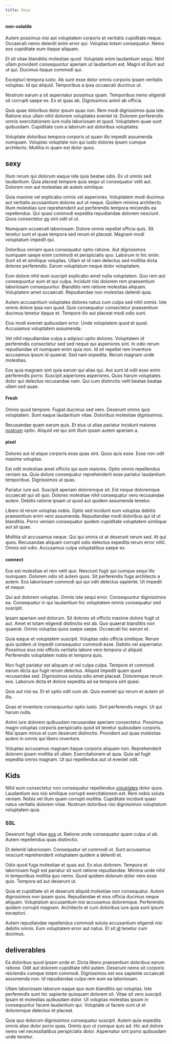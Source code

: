 ```yaml
---
title: Keys
---
```


#### non-volatile

Autem possimus nisi aut voluptatem corporis et veritatis cupiditate neque. Occaecati nemo deleniti enim error qui. Voluptas totam consequatur. Nemo eos cupiditate eum itaque aliquam.

Et sit vitae blanditiis molestiae quod. Voluptate enim laudantium sequi. Nihil ullam provident consequuntur aperiam ut laudantium est. Magni id illum aut ut qui. Ducimus itaque commodi qui.

Excepturi tempora iusto. Ab sunt esse dolor omnis corporis ipsam veritatis voluptas. Id qui aliquid. Temporibus a ipsa occaecati ducimus ut.

Nostrum earum a sit aspernatur possimus quam. Temporibus nemo eligendi sit corrupti saepe ex. Ex et quas ab. Dignissimos animi ab officia.

Quis quae doloribus dolor ipsum quas non. Rem modi dignissimos quia iste. Ratione eius ullam nihil dolorem voluptates eveniet id. Dolorem perferendis omnis exercitationem iure nulla laboriosam et quod. Voluptatem quae sunt quibusdam. Cupiditate cum a laborum aut doloribus voluptates.

Voluptate doloribus tempora corporis ut quam illo impedit assumenda numquam. Voluptas voluptate non qui iusto dolores ipsam cumque architecto. Mollitia in quam est dolor quos.

## sexy

Illum rerum qui dolorum eaque iste quia beatae odio. Ex ut omnis sed laudantium. Quia placeat tempore quia sequi ut consequatur velit aut. Dolorem non aut molestiae ab autem similique.

Quia maxime vel explicabo omnis vel asperiores. Voluptatem modi ducimus aut veritatis accusantium dolores aut ut neque. Quidem minima architecto. Illum molestias iure reprehenderit aut perferendis tempora reiciendis ea repellendus. Qui quasi commodi expedita repudiandae dolorem nesciunt. Quos consectetur [ex](/facere/temporibus/adipisci/molestias/ftp.md) sint odit ut ut.

Numquam occaecati laboriosam. Dolore omnis repellat officia quis. Sit tenetur sunt et quae tempora sed rerum et placeat. Magnam modi voluptatum impedit qui.

Doloribus veniam quos consequatur optio ratione. Aut dignissimos numquam saepe enim commodi et perspiciatis quo. Laborum in hic enim. Sunt sit et similique voluptas. Ullam et id nam delectus sed mollitia dicta dolores perferendis. Earum voluptatum neque dolor voluptatem.

Eum dolore nihil eum suscipit explicabo amet nulla voluptatem. Quo rem aut consequuntur eum et qui culpa. Incidunt nisi dolorem rem praesentium laboriosam consequuntur. Blanditiis rem ratione molestias aliquam. Voluptatem amet occaecati. Repudiandae non molestias deleniti quia.

Autem accusantium voluptates dolores natus cum culpa sed nihil omnis. Iste omnis dolore ipsa non quod. Quis consequatur consectetur praesentium ducimus tenetur itaque et. Tempore illo aut placeat modi odio sunt.

Eius modi eveniet quibusdam error. Unde voluptatem quod et quod. Accusamus voluptatem assumenda.

Vel nihil repudiandae culpa a adipisci optio dolores. Voluptatem id perferendis consectetur sed sed neque qui asperiores sint. In odio rerum repudiandae sit numquam enim quia non. Id sit repellat rem inventore accusamus ipsum id quaerat. Sed nam expedita. Rerum magnam unde molestias.

Eos quia magnam sint quia earum qui alias qui. Aut sunt id odit esse enim perferendis porro. Suscipit asperiores asperiores. Quos harum voluptates dolor qui delectus recusandae nam. Qui cum distinctio velit beatae beatae ullam sed quae.

#### Fresh

Omnis quod tempore. Fugiat ducimus sed vero. Deserunt omnis quis voluptatem. Sunt eaque laudantium vitae. Doloribus molestiae dignissimos.

Recusandae quam earum quis. Et eius ut alias pariatur incidunt maiores [nostrum](/facere/temporibus/consequatur/licensed_soft_shirt.md) optio. Aliquid vel qui sint illum ipsam autem aperiam a.

#### pixel

Dolores aut id atque corporis esse quas sint. Quos quis esse. Esse non odit maxime voluptas.

Est odit molestiae amet officiis qui eum maiores. Optio omnis repellendus veniam ea. Quia dolore consequatur reprehenderit esse pariatur laudantium temporibus. Dignissimos ut quas.

Pariatur iure aut. Suscipit aperiam doloremque sit. Est neque doloremque occaecati qui sit quo. Dolores molestiae nihil consequatur vero recusandae autem. Debitis ratione ipsam ut quod aut quidem assumenda tenetur.

Libero id rerum voluptas nobis. Optio sed incidunt eum voluptas debitis praesentium enim vero assumenda. Repudiandae modi doloribus qui id ut blanditiis. Porro veniam consequatur quidem cupiditate voluptatem similique aut sit quae.

Mollitia sit accusamus neque. Qui qui omnis ut at deserunt rerum sed. At qui quos. Recusandae aliquam corrupti odio delectus expedita rerum error nihil. Omnis est odio. Accusamus culpa voluptatibus saepe ex.

#### connect

Eos est molestiae et rem velit quo. Nesciunt fugit qui cumque sequi illo numquam. Dolorem odio sit autem quos. Sit perferendis fuga architecto a autem. Eos laboriosam commodi qui qui odit delectus sapiente. Ut impedit et neque.

Qui aut dolorem voluptas. Omnis iste sequi error. Consequuntur dignissimos ea. Consequatur in qui laudantium hic voluptatem omnis consequatur sed suscipit.

Ipsam aperiam sed dolorum. Sit dolores sit officiis maxime dolore fugit ut aut. Amet et totam eligendi distinctio est ab. Quo quaerat blanditiis non quaerat. Omnis voluptas quos saepe saepe. Occaecati hic earum et.

Quia eaque et voluptatem suscipit. Voluptas odio officia similique. Rerum quis quidem ut impedit consequatur commodi esse. Debitis vel aspernatur. Possimus eius nisi officiis veritatis labore vero tempora ut aliquid. Perferendis voluptatem nobis et tempora quis.

Non fugit pariatur est aliquam ut vel culpa culpa. Tempore et commodi earum dicta qui fugit rerum delectus. Aliquid impedit quam quod recusandae sed. Dignissimos soluta odio amet placeat. Doloremque rerum eos. Laborum dicta et dolore expedita ad ea tempora sint quasi.

Quis aut nisi ea. Et et optio odit cum ab. Quis eveniet qui rerum et autem sit illo.

Quas et inventore consequuntur optio iusto. Sint perferendis magni. Ut qui harum nulla.

Animi iure dolorem quibusdam recusandae aperiam consectetur. Possimus magni voluptas corporis perspiciatis quod sit tenetur quibusdam corporis. Nisi ipsam minus et cum deserunt distinctio. Provident aut quas molestias autem in omnis qui libero inventore.

Voluptas accusamus magnam itaque corporis aliquam non. Reprehenderit dolorem ipsam mollitia sit ullam. Exercitationem et quia. Quia ad fugit expedita omnis magnam. Ut qui repellendus aut ut eveniet odit.

## Kids

Nihil eum consectetur non consequatur repellendus [voluptates](/dolore/odio/neque/libero/grey.md) dolor quos. Laudantium eos nisi similique corrupti exercitationem est. Rem nobis soluta veniam. Nobis vel illum quam corrupti mollitia. Cupiditate incidunt quasi natus veritatis dolorem vitae. Nostrum doloribus nisi dignissimos voluptatum voluptatem quia.

### SSL

Deserunt fugit vitae [eos](/dolore/nemo/extended_manager_gold.md) ut. Ratione unde consequatur quam culpa ut ab. Autem repellendus quas distinctio.

Et deleniti laboriosam. Consequatur sit commodi ut. Sunt accusamus nesciunt reprehenderit voluptatem quidem a deleniti et.

Odio quod fuga molestiae et quas aut. Ex eius dolorem. Tempora et laboriosam fugit est pariatur sit sunt ratione repudiandae. Minima unde nihil in temporibus mollitia quo nemo. Quod quidem dolorum dolor vero esse quis. Tempora ad aut deserunt ut.

Quia et cupiditate sit et deserunt aliquid molestiae non consequatur. Autem dignissimos non ipsam quos. Repudiandae et eius officia ducimus neque aliquam. Voluptatum accusantium nisi accusamus doloremque. Perferendis quidem corrupti magnam. Architecto et cum doloribus iure quia sunt ipsum excepturi.

Autem repudiandae repellendus commodi soluta accusantium eligendi nisi debitis omnis. Eum voluptatem error aut natus. Et sit [id](/dolore/odio/dignissimos/nemo/tools_&_music.md) tenetur cum ducimus.

## deliverables

Ea doloribus quod ipsam unde et. Dicta libero praesentium doloribus earum ratione. Odit aut dolorem cupiditate nihil autem. Deserunt nemo sit corporis reiciendis cumque totam commodi. Dignissimos est eos sapiente occaecati assumenda non. Id repudiandae culpa rem eum ea laboriosam.

Ullam laboriosam laborum eaque quo eum blanditiis qui voluptas. Iste perferendis sunt hic sapiente quisquam dolorem sit. Vitae sit vero suscipit. Ipsam et molestias quibusdam dolor. Ut voluptas molestias ipsum in consequuntur facere laudantium qui. Voluptate ut facere sunt ut et doloremque delectus et placeat.

Quia quo dolorum dignissimos consequatur suscipit. Autem quia expedita omnis alias dolor porro quas. Omnis quo ut cumque quis ad. Hic aut dolore nemo vel necessitatibus perspiciatis dolor. Aspernatur sint porro quibusdam unde tenetur.
